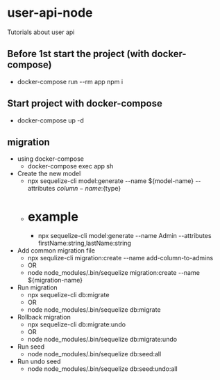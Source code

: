 # user-api-node

Tutorials about user api

## Before 1st start the project (with docker-compose)

- docker-compose run --rm app npm i

## Start project with docker-compose

- docker-compose up -d

## migration

- using docker-compose
  - docker-compose exec app sh
- Create the new model
  - npx sequelize-cli model:generate --name ${model-name} --attributes ${column-name}:${type}
  - # example
    - npx sequelize-cli model:generate --name Admin --attributes firstName:string,lastName:string
- Add common migration file
  - npx sequlize-cli migration:create --name add-column-to-admins
  - OR
  - node node_modules/.bin/sequelize migration:create --name ${migration-name} 
- Run migration
  - npx sequelize-cli db:migrate
  - OR
  - node node_modules/.bin/sequelize db:migrate
- Rollback migration
  - npx sequelize-cli db:migrate:undo
  - OR
  - node node_modules/.bin/sequelize db:migrate:undo
- Run seed
  - node node_modules/.bin/sequelize db:seed:all
- Run undo seed
  - node node_modules/.bin/sequelize db:seed:undo:all
